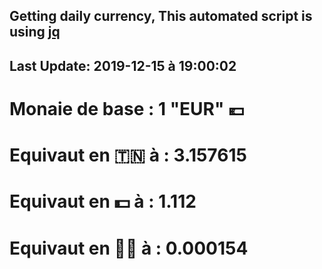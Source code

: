 ## Getting daily currency, This automated script is using [jq](https://stedolan.github.io/jq/)
## Last Update:  2019-12-15 à 19:00:02
 # Monaie de base : 1 "EUR" 💶 
 # Equivaut en 🇹🇳 à :  3.157615 
 # Equivaut en 💵 à : 1.112
 # Equivaut en 🐱‍💻 à :  0.000154
